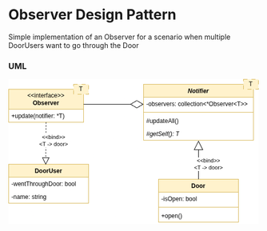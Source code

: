 # Observer Design Pattern

Simple implementation of an Observer for a scenario when multiple DoorUsers want to go through the Door

### UML

![UML Diagram](./UML/uml.png)
